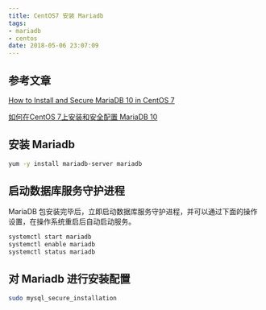```yaml
---
title: CentOS7 安装 Mariadb
tags: 
- mariadb
- centos
date: 2018-05-06 23:07:09
---
```


## 参考文章

[How to Install and Secure MariaDB 10 in CentOS 7](https://www.tecmint.com/install-mariadb-in-centos-7/)

[如何在CentOS 7上安装和安全配置 MariaDB 10](https://linux.cn/article-8320-1.html)

## 安装 Mariadb

```bash
yum -y install mariadb-server mariadb
```

## 启动数据库服务守护进程

MariaDB 包安装完毕后，立即启动数据库服务守护进程，并可以通过下面的操作设置，在操作系统重启后自动启动服务。

```bash
systemctl start mariadb
systemctl enable mariadb
systemctl status mariadb
```


## 对 Mariadb 进行安装配置

```bash
sudo mysql_secure_installation
```

